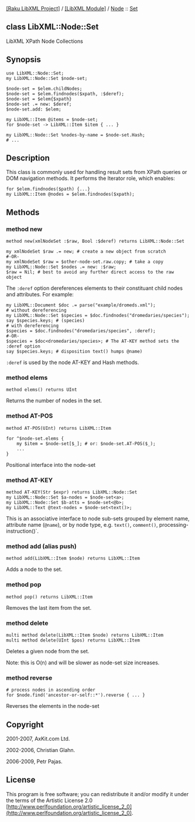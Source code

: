 [[Raku LibXML Project]](https://libxml-raku.github.io)
 / [[LibXML Module]](https://libxml-raku.github.io/LibXML-raku)
 / [Node](https://libxml-raku.github.io/LibXML-raku/Node)
 :: [Set](https://libxml-raku.github.io/LibXML-raku/Node/Set)

class LibXML::Node::Set
-----------------------

LibXML XPath Node Collections

Synopsis
--------

    use LibXML::Node::Set;
    my LibXML::Node::Set $node-set;

    $node-set = $elem.childNodes;
    $node-set = $elem.findnodes($xpath, :$deref);
    $node-set = $elem{$xpath}
    $node-set .= new: $deref;
    $node-set.add: $elem;

    my LibXML::Item @items = $node-set;
    for $node-set -> LibXML::Item $item { ... }

    my LibXML::Node::Set %nodes-by-name = $node-set.Hash;
    # ...

Description
-----------

This class is commonly used for handling result sets from XPath queries or DOM navigation methods. It performs the Iterator role, which enables:

    for $elem.findnodes($path) {...}
    my LibXML::Item @nodes = $elem.findnodes($xpath);

Methods
-------

### method new

    method new(xmlNodeSet :$raw, Bool :$deref) returns LibXML::Node::Set

    my xmlNodeSet $raw .= new; # create a new object from scratch
    #-OR-
    my xmlNodeSet $raw = $other-node-set.raw.copy; # take a copy
    my LibXML::Node::Set $nodes .= new: :$raw;
    $raw = Nil; # best to avoid any further direct access to the raw object

The `:deref` option dereferences elements to their constituant child nodes and attributes. For example:

    my LibXML::Document $doc .= parse("example/dromeds.xml");
    # without dereferencing
    my LibXML::Node::Set $species = $doc.findnodes("dromedaries/species");
    say $species.keys; # (species)
    # with dereferencing
    $species = $doc.findnodes("dromedaries/species", :deref);
    #-OR-
    $species = $doc<dromedaries/species>; # The AT-KEY method sets the :deref option
    say $species.keys; # disposition text() humps @name)

`:deref` is used by the node AT-KEY and Hash methods.

### method elems

    method elems() returns UInt

Returns the number of nodes in the set.

### method AT-POS

    method AT-POS(UInt) returns LibXML::Item

    for ^$node-set.elems {
        my $item = $node-set[$_]; # or: $node-set.AT-POS($_);
        ...
    }

Positional interface into the node-set

### method AT-KEY

    method AT-KEY(Str $expr) returns LibXML::Node::Set
    my LibXML::Node::Set $a-nodes = $node-set<a>;
    my LibXML::Node::Set $b-atts = $node-set<@b>;
    my LibXML::Text @text-nodes = $node-set<text()>;

This is an associative interface to node sub-sets grouped by element name, attribute name (`@name`), or by node type, e.g. `text()`, `comment()`, processing-instruction()`.

### method add (alias push)

    method add(LibXML::Item $node) returns LibXML::Item

Adds a node to the set.

### method pop

    method pop() returns LibXML::Item

Removes the last item from the set.

### method delete

    multi method delete(LibXML::Item $node) returns LibXML::Item
    multi method delete(UInt $pos) returns LibXML::Item

Deletes a given node from the set.

Note: this is O(n) and will be slower as node-set size increases.

### method reverse

    # process nodes in ascending order
    for $node.find('ancestor-or-self::*').reverse { ... }

Reverses the elements in the node-set

Copyright
---------

2001-2007, AxKit.com Ltd.

2002-2006, Christian Glahn.

2006-2009, Petr Pajas.

License
-------

This program is free software; you can redistribute it and/or modify it under the terms of the Artistic License 2.0 [http://www.perlfoundation.org/artistic_license_2_0](http://www.perlfoundation.org/artistic_license_2_0).

